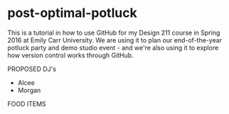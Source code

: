 # post-optimal-potluck
This is a tutorial in how to use GitHub for my Design 211 course in Spring 2016 at Emily Carr University. We are using it to plan our end-of-the-year potluck party and demo studio event - and we're also using it to explore how version control works through GitHub. 

PROPOSED DJ's
- Alcee
- Morgan

FOOD ITEMS

